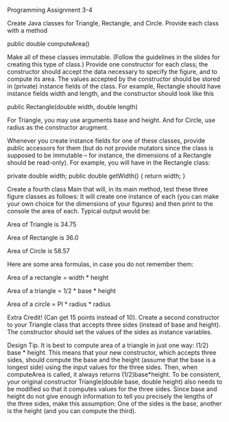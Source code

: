 Programming Assignment 3-4

Create Java classes for Triangle, Rectangle, and Circle. Provide each class
with a method

public double computeArea()

Make all of these classes immutable. (Follow the guidelines in the slides for creating this
type of class.) Provide one constructor for each class; the constructor should accept the
data necessary to specify the figure, and to compute its area. The values accepted by the
constructor should be stored in (private) instance fields of the class. For example,
Rectangle should have instance fields width and length, and the constructor should
look like this

public Rectangle(double width, double length)

For Triangle, you may use arguments base and height. And for Circle, use
radius as the constructor arugment.

Whenever you create instance fields for one of these classes, provide public accessors for
them (but do not provide mutators since the class is supposed to be immutable – for
instance, the dimensions of a Rectangle should be read-only). For example, you will
have in the Rectangle class:

private double width;
public double getWidth() {
return width;
}

Create a fourth class Main that will, in its main method, test these three figure classes as
follows: It will create one instance of each (you can make your own choice for the
dimensions of your figures) and then print to the console the area of each. Typical output
would be:

Area of Triangle is 34.75

Area of Rectangle is 36.0

Area of Circle is 58.57

Here are some area formulas, in case you do not remember them:

Area of a rectangle = width * height

Area of a triangle = 1/2 * base * height

Area of a circle = PI * radius * radius

Extra Credit! (Can get 15 points instead of 10). Create a second constructor to your
Triangle class that accepts three sides (instead of base and height). The constructor
should set the values of the sides as instance variables.

Design Tip. It is best to compute area of a triangle in just one way: (1/2) base * height.
This means that your new constructor, which accepts three sides, should compute the
base and the height (assume that the base is a longest side) using the input values for the
three sides. Then, when computeArea is called, it always returns (1/2)base*height.
To be consistent, your original constructor Triangle(double base, double
height) also needs to be modified so that it computes values for the three sides. Since
base and height do not give enough information to tell you precisely the lengths of the
three sides, make this assumption: One of the sides is the base, another is the height (and
you can compute the third).
